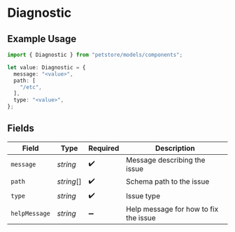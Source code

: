 # Diagnostic

## Example Usage

```typescript
import { Diagnostic } from "petstore/models/components";

let value: Diagnostic = {
  message: "<value>",
  path: [
    "/etc",
  ],
  type: "<value>",
};
```

## Fields

| Field                                 | Type                                  | Required                              | Description                           |
| ------------------------------------- | ------------------------------------- | ------------------------------------- | ------------------------------------- |
| `message`                             | *string*                              | :heavy_check_mark:                    | Message describing the issue          |
| `path`                                | *string*[]                            | :heavy_check_mark:                    | Schema path to the issue              |
| `type`                                | *string*                              | :heavy_check_mark:                    | Issue type                            |
| `helpMessage`                         | *string*                              | :heavy_minus_sign:                    | Help message for how to fix the issue |